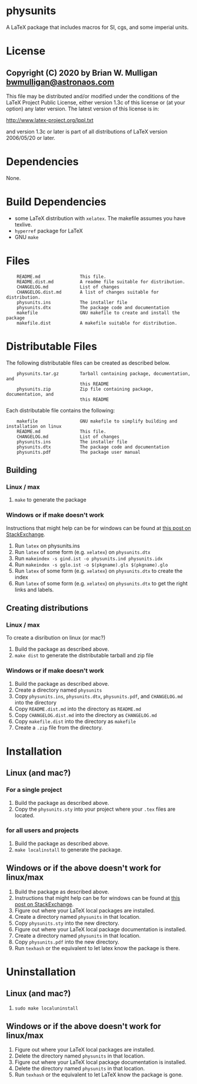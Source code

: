 # physunits
A LaTeX package that includes macros for SI, cgs, and some imperial units.

# License
Copyright (C) 2020 by Brian W. Mulligan <bwmulligan@astronaos.com>
-----------------------------------------------------------

This file may be distributed and/or modified under the conditions of
the LaTeX Project Public License, either version 1.3c of this license
or (at your option) any later version. The latest version of this
license is in:

http://www.latex-project.org/lppl.txt

and version 1.3c or later is part of all distributions of LaTeX
version 2006/05/20 or later.

# Dependencies
None.

# Build Dependencies
- some LaTeX distribution with `xelatex`. The makefile assumes you have texlive.
- `hyperref` package for LaTeX
- GNU `make`

# Files
```
    README.md               This file.
    README.dist.md          A readme file suitable for distribution.
    CHANGELOG.md            List of changes
    CHANGELOG.dist.md       A list of changes suitable for distribution.
    physunits.ins           The installer file
    physunits.dtx           The package code and documentation
    makefile                GNU makefile to create and install the package
    makefile.dist           A makefile suitable for distribution.
```

# Distributable Files
The following distributable files can be created as described below.
```
    physunits.tar.gz        Tarball containing package, documentation, and 
                            this README
    physunits.zip           Zip file containing package, documentation, and 
                            this README
```
Each distributable file contains the following:
```
    makefile                GNU makefile to simplify building and installation on linux
    README.md               This file.
    CHANGELOG.md            List of changes
    physunits.ins           The installer file
    physunits.dtx           The package code and documentation
    physunits.pdf           The package user manual
```
## Building
### Linux / max
1. `make` to generate the package
### Windows or if make doesn't work

Instructions that might help can be for windows can be found at [this post on StackExchange](https://tex.stackexchange.com/questions/369921/loading-packages-with-ins-and-dtx-files).
1. Run `latex` on physunits.ins
1. Run `latex` of some form (e.g. `xelatex`) on `physunits.dtx`
1. Run `makeindex -s gind.ist -o physunits.ind physunits.idx`
1. Run `makeindex -s gglo.ist -o $(pkgname).gls $(pkgname).glo`
1. Run `latex` of some form (e.g. `xelatex`) on `physunits.dtx` to create the index
1. Run `latex` of some form (e.g. `xelatex`) on `physunits.dtx` to get the right links and labels.

## Creating distributions

### Linux / max
To create a disribution on linux (or mac?)
1. Build the package as described above.
1. `make dist` to generate the distributable tarball and zip file

### Windows or if make doesn't work
1. Build the package as described above.
1. Create a directory named `physunits`
1. Copy `physunits.ins`, `physunits.dtx`, `physunits.pdf`, and `CHANGELOG.md` into the directory
1. Copy `README.dist.md` into the directory as `README.md`
1. Copy `CHANGELOG.dist.md` into the directory as `CHANGELOG.md`
1. Copy `makefile.dist` into the directory as `makefile`
1. Create a `.zip` file from the directory.

# Installation
## Linux (and mac?)
### For a single project
1. Build the package as described above.
1. Copy the `physunits.sty` into your project where your `.tex` files are located.
### for all users and projects
1. Build the package as described above.
1. `make localinstall` to generate the package.


## Windows or if the above doesn't work for linux/max
1. Build the package as described above.
1. Instructions that might help can be for windows can be found at [this post on StackExchange](https://tex.stackexchange.com/questions/369921/loading-packages-with-ins-and-dtx-files).
1. Figure out where your LaTeX local packages are installed.
1. Create a directory named `physunits` in that location.
1. Copy `physunits.sty` into the new directory.
1. Figure out where your LaTeX local package documentation is installed.
1. Create a directory named `physunits` in that location.
1. Copy `physunits.pdf` into the new directory.
1. Run `texhash` or the equivalent to let latex know the package is there.

# Uninstallation

## Linux (and mac?)
1. `sudo make localuninstall`

## Windows or if the above doesn't work for linux/max
1. Figure out where your LaTeX local packages are installed.
1. Delete the directory named `physunits` in that location.
1. Figure out where your LaTeX local package documentation is installed.
1. Delete the directory named `physunits` in that location.
1. Run `texhash` or the equivalent to let LaTeX know the package is gone.

